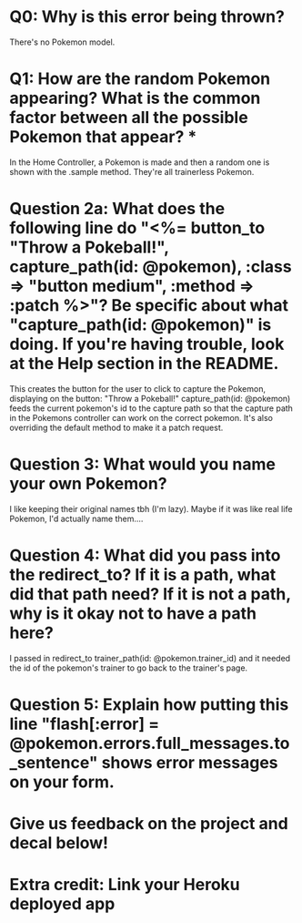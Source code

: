 # Q0: Why is this error being thrown?
There's no Pokemon model.

# Q1: How are the random Pokemon appearing? What is the common factor between all the possible Pokemon that appear? *
In the Home Controller, a Pokemon is made and then a random one is shown with the .sample method. They're all trainerless Pokemon.

# Question 2a: What does the following line do "<%= button_to "Throw a Pokeball!", capture_path(id: @pokemon), :class => "button medium", :method => :patch %>"? Be specific about what "capture_path(id: @pokemon)" is doing. If you're having trouble, look at the Help section in the README.
This creates the button for the user to click to capture the Pokemon, displaying on the button: "Throw a Pokeball!"
capture_path(id: @pokemon) feeds the current pokemon's id to the capture path so that the capture path in the Pokemons controller can work on the correct pokemon. It's also overriding the default method to make it a patch request.

# Question 3: What would you name your own Pokemon?
I like keeping their original names tbh (I'm lazy). Maybe if it was like real life Pokemon, I'd actually name them....

# Question 4: What did you pass into the redirect_to? If it is a path, what did that path need? If it is not a path, why is it okay not to have a path here?
I passed in
redirect_to trainer_path(id: @pokemon.trainer_id)
and it needed the id of the pokemon's trainer to go back to the trainer's page.

# Question 5: Explain how putting this line "flash[:error] = @pokemon.errors.full_messages.to_sentence" shows error messages on your form.


# Give us feedback on the project and decal below!

# Extra credit: Link your Heroku deployed app
